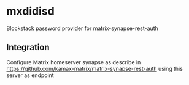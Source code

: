 # mxdidisd
Blockstack password provider for matrix-synapse-rest-auth

## Integration
Configure Matrix homeserver synapse as describe in https://github.com/kamax-matrix/matrix-synapse-rest-auth
using this server as endpoint
